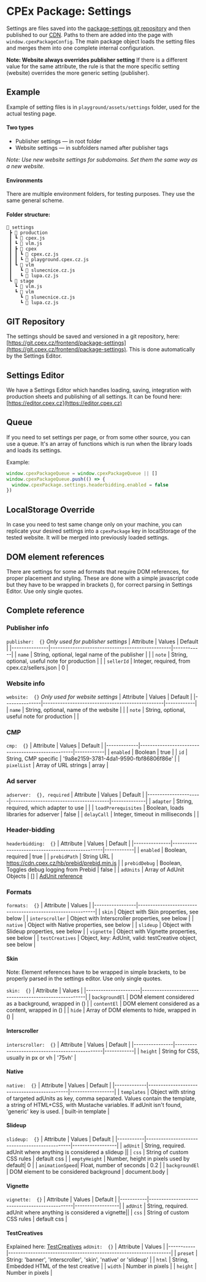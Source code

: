 # CPEx Package: Settings
Settings are files saved into the [package-settings git repository](https://git.cpex.cz/frontend/package-settings) and then published to our [CDN](cdn.cpex.cz). Paths to them are added into the page with `window.cpexPackageConfig`.
The main package object loads the setting files and merges them into one complete internal configuration.

**Note: Website always overrides publisher setting**
If there is a different value for the same attribute, the rule is that the more specific setting (website) overrides the more generic setting (publisher).

## Example
Example of setting files is in `playground/assets/settings` folder, used for the actual testing page.

#### Two types
- Publisher settings ― in root folder
- Website settings ― in subfolders named after publisher tags

*Note: Use new website settings for subdomains. Set them the same way as a new website.*

#### Environments
There are multiple environment folders, for testing purposes. They use the same general scheme.

#### Folder structure:
```
📂 settings
 ┣ 📂 production
 ┃ ┗ 📜 cpex.js
 ┃ ┗ 📜 vlm.js
 ┃ ┣ 📂 cpex
 ┃ ┃ ┗ 📜 cpex.cz.js
 ┃ ┃ ┗ 📜 playground.cpex.cz.js
 ┃ ┗ 📂 vlm
 ┃   ┗ 📜 slunecnice.cz.js
 ┃   ┗ 📜 lupa.cz.js
 ┗ 📂 stage
   ┗ 📜 vlm.js
   ┗ 📂 vlm
     ┗ 📜 slunecnice.cz.js
     ┗ 📜 lupa.cz.js
```

## GIT Repository
The settings should be saved and versioned in a git repository, here: [https://git.cpex.cz/frontend/package-settings](https://git.cpex.cz/frontend/package-settings). This is done automatically by the Settings Editor.

## Settings Editor
We have a Settings Editor which handles loading, saving, integration with production sheets and publishing of all settings.
It can be found here: [https://editor.cpex.cz](https://editor.cpex.cz)

## Queue
If you need to set settings per page, or from some other source, you can use a queue. It's an array of functions which is run when the library loads and loads its settings.

Example:
```js
window.cpexPackageQueue = window.cpexPackageQueue || []
window.cpexPackageQueue.push(() => {
  window.cpexPackage.settings.headerbidding.enabled = false
})
```

## LocalStorage Override
In case you need to test same change only on your machine, you can replicate your desired settings into a `cpexPackage` key in localStorage of the tested website.
It will be merged into previously loaded settings.

## DOM element references
There are settings for some ad formats that require DOM references, for proper placement and styling.
These are done with a simple javascript code but they have to be wrapped in brackets (), for correct parsing in Settings Editor. Use only single quotes.

## Complete reference

### Publisher info
`publisher:  {}`
*Only used for publisher settings*
| Attribute     | Values                                          | Default    |
|---------------|-------------------------------------------------|------------|
| `name`        | String, optional, legal name of the publisher   |            |
| `note`        | String, optional, useful note for production    |            |
| `sellerId`    | Integer, required, from cpex.cz/sellers.json    | 0          |

### Website info
`website:  {}`
*Only used for website settings*
| Attribute     | Values                                          | Default    |
|---------------|-------------------------------------------------|------------|
| `name`        | String, optional, name of the website           |            |
| `note`        | String, optional, useful note for production    |            |

### CMP
`cmp:  {}`
| Attribute   | Values                                            | Default    |
|-------------|---------------------------------------------------|------------|
| `enabled`   | Boolean                                           | true       |
| `id`        | String, CMP specific  | '9a8e2159-3781-4da1-9590-fbf86806f86e' |
| `pixelList` | Array of URL strings                              | array      |

### Ad server
`adserver:  {}, required`
| Attribute            | Values                                 | Default      |
|----------------------|----------------------------------------|--------------|
| `adapter`            | String, required, which adapter to use |              |
| `loadPrerequisites`  | Boolean, loads libraries for adserver  | false        |
| `delayCall`          | Integer, timeout in milliseconds       |              |

### Header-bidding
`headerbidding:  {}`
| Attribute     | Values                                          | Default    |
|---------------|-------------------------------------------------|------------|
| `enabled`     | Boolean, required                               | true       |
| `prebidPath`  | String URL | https://cdn.cpex.cz/hb/prebid/prebid.min.js     |
| `prebidDebug` | Boolean, Toggles debug logging from Prebid      | false      |
| `adUnits`     | Array of AdUnit Objects                         | []         |
[AdUnit reference](https://docs.prebid.org/dev-docs/adunit-reference.html)

### Formats
`formats:  {}`
| Attribute       | Values                                                     |
|-----------------|------------------------------------------------------------|
| `skin`          | Object with Skin properties, see below                     |
| `interscroller` | Object with Interscroller properties, see below            |
| `native`        | Object with Native properties, see below                   |
| `slideup`       | Object with Slideup properties, see below                  |
| `vignette`      | Object with Vignette properties, see below                 |
| `testCreatives` | Object, key: AdUnit, valid: testCreative object, see below |

#### Skin
Note: Element references have to be wrapped in simple brackets, to be properly parsed in the settings editor. Use only single quotes.

`skin:  {}`
| Attribute            | Values                                                |
|----------------------|-------------------------------------------------------|
| `backgroundEl`       | DOM element considered as a background, wrapped in () |
| `contentEl`          | DOM element considered as a content, wrapped in ()    |
| `hide`               | Array of DOM elements to hide, wrapped in ()          |

#### Interscroller
`interscroller:  {}`
| Attribute      | Values                                         | Default    |
|----------------|------------------------------------------------|------------|
| `height`       | String for CSS, usually in px or vh            | '75vh'     |

#### Native
`native:  {}`
| Attribute   | Values                                      | Default          |
|-------------|---------------------------------------------|------------------|
| `templates` | Object with string of targeted adUnits as key, comma separated. Values contain the template, a string of HTML+CSS, with Mustache variables. If adUnit isn't found, 'generic' key is used. | built-in template |

#### Slideup
`slideup:  {}`
| Attribute | Values                                        | Default          |
|-----------|-----------------------------------------------|------------------|
| `adUnit`  | String, required. adUnit where anything is considered a slideup ||
| `css`     | String of custom CSS rules                    | default css      |
| `emptyHeight` | Number, height in pixels used by default| 0                |
| `animationSpeed`| Float, number of seconds                | 0.2              |
| `backgroundEl`  | DOM element to be considered background | document.body    |

#### Vignette
`vignette:  {}`
| Attribute | Values                                        | Default          |
|-----------|-----------------------------------------------|------------------|
| `adUnit`  | String, required. adUnit where anything is considered a vignette||
| `css`     | String of custom CSS rules                    | default css      |

#### TestCreatives
Explained here: [TestCreatives](./FORMATS.md#testing)
`adUnit:  {}`
| Attribute | Values                                                           |
|-----------|------------------------------------------------------------------|
| `preset`  | String: 'banner', 'interscroller', 'skin', 'native' or 'slideup' |
| `html`    | String, Embedded HTML of the test creative                       |
| `width`   | Number in pixels                                                 |
| `height`  | Number in pixels                                                 |
